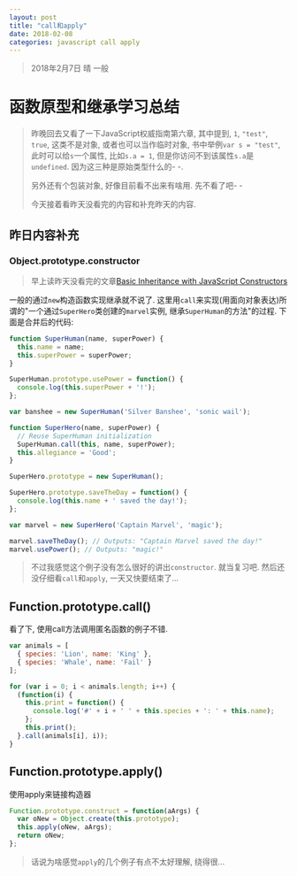 ```yaml
---
layout: post
title: "call和apply"
date: 2018-02-08
categories: javascript call apply
---
```

> 2018年2月7日 晴 一般

# 函数原型和继承学习总结

> 昨晚回去又看了一下JavaScript权威指南第六章, 其中提到, `1`, `"test"`, `true`, 这类不是对象, 或者也可以当作临时对象, 书中举例`var s = "test"`, 此时可以给`s`一个属性, 比如`s.a = 1`, 但是你访问不到该属性`s.a`是`undefined`. 因为这三种是原始类型什么的- -.
>
> 另外还有个包装对象, 好像目前看不出来有啥用. 先不看了吧- -
>
> 今天接着看昨天没看完的内容和补充昨天的内容.

## 昨日内容补充

### Object.prototype.constructor

> 早上读昨天没看完的文章[Basic Inheritance with JavaScript Constructors](http://adripofjavascript.com/blog/drips/basic-inheritance-with-javascript-constructors.html)

一般的通过`new`构造函数实现继承就不说了. 这里用`call`来实现(用面向对象表达)所谓的"一个通过`SuperHero`类创建的`marvel`实例, 继承`SuperHuman`的方法"的过程. 下面是合并后的代码:

```javascript
function SuperHuman(name, superPower) {
  this.name = name;
  this.superPower = superPower;
}

SuperHuman.prototype.usePower = function() {
  console.log(this.superPower + '!');
};

var banshee = new SuperHuman('Silver Banshee', 'sonic wail');

function SuperHero(name, superPower) {
  // Reuse SuperHuman initialization
  SuperHuman.call(this, name, superPower);
  this.allegiance = 'Good';
}

SuperHero.prototype = new SuperHuman();

SuperHero.prototype.saveTheDay = function() {
  console.log(this.name + ' saved the day!');
};

var marvel = new SuperHero('Captain Marvel', 'magic');

marvel.saveTheDay(); // Outputs: "Captain Marvel saved the day!"
marvel.usePower(); // Outputs: "magic!"
```

> 不过我感觉这个例子没有怎么很好的讲出`constructor`. 就当复习吧. 然后还没仔细看`call`和`apply`, 一天又快要结束了...

## Function.prototype.call()

看了下, 使用call方法调用匿名函数的例子不错.

```javascript
var animals = [
  { species: 'Lion', name: 'King' },
  { species: 'Whale', name: 'Fail' }
];

for (var i = 0; i < animals.length; i++) {
  (function(i) {
    this.print = function() {
      console.log('#' + i + ' ' + this.species + ': ' + this.name);
    };
    this.print();
  }.call(animals[i], i));
}
```

## Function.prototype.apply()

使用apply来链接构造器

```javascript
Function.prototype.construct = function(aArgs) {
  var oNew = Object.create(this.prototype);
  this.apply(oNew, aArgs);
  return oNew;
};
```

> 话说为啥感觉`apply`的几个例子有点不太好理解, 绕得很...